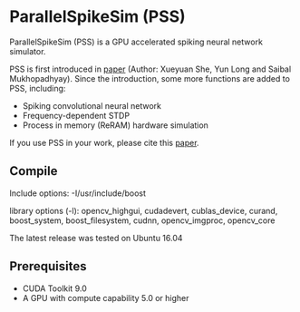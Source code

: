 # ParallelSpikeSim (PSS)

ParallelSpikeSim (PSS) is a GPU accelerated spiking neural network simulator. 

PSS is first introduced in [paper](https://ieeexplore.ieee.org/abstract/document/8714846) (Author: Xueyuan She, Yun Long and Saibal Mukhopadhyay). Since the introduction, some more functions are added to PSS, including:

- Spiking convolutional neural network
- Frequency-dependent STDP
- Process in memory (ReRAM) hardware simulation


If you use PSS in your work, please cite this [paper](https://ieeexplore.ieee.org/abstract/document/8714846).

## Compile
Include options: -I/usr/include/boost

library options (-l): opencv_highgui, cudadevert, cublas_device, curand, boost_system, boost_filesystem, cudnn, opencv_imgproc, opencv_core

The latest release was tested on Ubuntu 16.04

## Prerequisites
- CUDA Toolkit 9.0
- A GPU with compute capability 5.0 or higher

